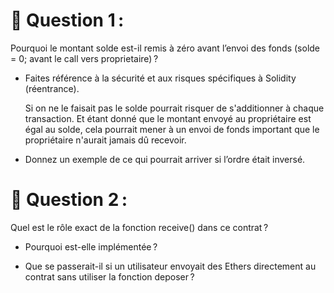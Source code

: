 # 🔴 Question 1 :

Pourquoi le montant solde est-il remis à zéro avant l’envoi des fonds (solde = 0; avant le call vers proprietaire) ?

- Faites référence à la sécurité et aux risques spécifiques à Solidity (réentrance).

    Si on ne le faisait pas le solde pourrait risquer de s'additionner à chaque transaction. Et étant donné que le montant envoyé au propriétaire est égal au solde, cela pourrait mener à un envoi de fonds important que le propriétaire n'aurait jamais dû recevoir.

- Donnez un exemple de ce qui pourrait arriver si l’ordre était inversé.

# 🔴 Question 2 :

Quel est le rôle exact de la fonction receive() dans ce contrat ?

- Pourquoi est-elle implémentée ?

- Que se passerait-il si un utilisateur envoyait des Ethers directement au contrat sans utiliser la fonction deposer ?